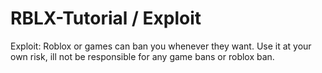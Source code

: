 # RBLX-Tutorial / Exploit
Exploit: Roblox or games can ban you whenever they want. Use it at your own risk, ill not be responsible for any game bans or roblox ban.

